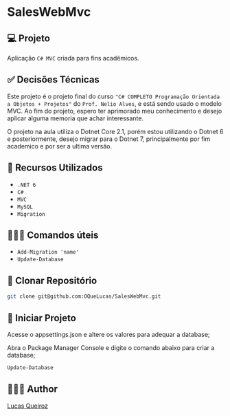 # SalesWebMvc

## :computer: Projeto

Aplicação `C# MVC` criada para fins acadêmicos.

## :white_check_mark: Decisões Técnicas

Este projeto é o projeto final do curso `"C# COMPLETO Programação Orientada a Objetos + Projetos"` do `Prof. Nelio Alves`, e está sendo usado o modelo MVC.
Ao fim do projeto, espero ter aprimorado meu conhecimento e desejo aplicar alguma memoria que achar interessante.

O projeto na aula utiliza o Dotnet Core 2.1, porém estou utilizando o Dotnet 6 e posteriormente, desejo migrar para o Dotnet 7, principalmente por fim academico e por ser a ultima versão.

## :wrench: Recursos Utilizados

- ``.NET 6``
- ``C#``
- ``MVC``
- ``MySQL``
- ``Migration``

## 👨🏽‍💻 Comandos úteis
- ```Add-Migration 'name'```
- ```Update-Database```

## :floppy_disk: Clonar Repositório

```bash
git clone git@github.com:OQueLucas/SalesWebMvc.git
```

## 🦾 Iniciar Projeto

Acesse o appsettings.json e altere os valores para adequar a database;

Abra o Package Manager Console e digite o comando abaixo para criar a database;
```bash 
Update-Database
```

## 👨🏻‍🦱 Author
[Lucas Queiroz](https://github.com/OQueLucas/)
